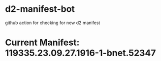 # d2-manifest-bot
github action for checking for new d2 manifest

# Current Manifest: 119335.23.09.27.1916-1-bnet.52347